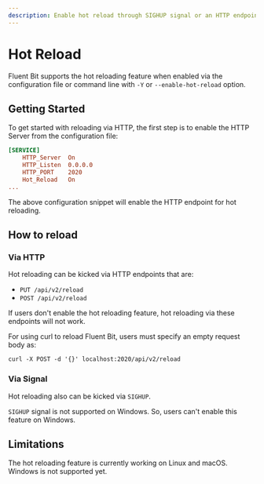 ```yaml
---
description: Enable hot reload through SIGHUP signal or an HTTP endpoint
---
```


# Hot Reload

Fluent Bit supports the hot reloading feature when enabled via the configuration file or command line with `-Y` or `--enable-hot-reload` option.

## Getting Started

To get started with reloading via HTTP, the first step is to enable the HTTP Server from the configuration file:

```toml
[SERVICE]
    HTTP_Server  On
    HTTP_Listen  0.0.0.0
    HTTP_PORT    2020
    Hot_Reload   On
...
```

The above configuration snippet will enable the HTTP endpoint for hot reloading.

## How to reload

### Via HTTP

Hot reloading can be kicked via HTTP endpoints that are:

* `PUT /api/v2/reload`
* `POST /api/v2/reload`

If users don't enable the hot reloading feature, hot reloading via these endpoints will not work.

For using curl to reload Fluent Bit, users must specify an empty request body as:

```shell
curl -X POST -d '{}' localhost:2020/api/v2/reload
```

### Via Signal

Hot reloading also can be kicked via `SIGHUP`.

`SIGHUP` signal is not supported on Windows. So, users can't enable this feature on Windows.

## Limitations

The hot reloading feature is currently working on Linux and macOS. Windows is not supported yet.
